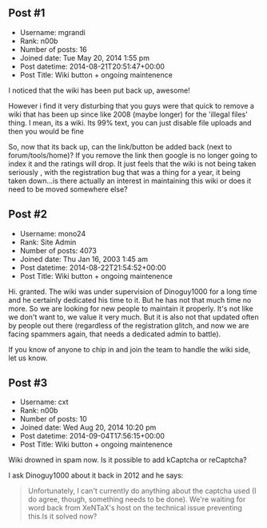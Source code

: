 ## Post #1
- Username: mgrandi
- Rank: n00b
- Number of posts: 16
- Joined date: Tue May 20, 2014 1:55 pm
- Post datetime: 2014-08-21T20:51:47+00:00
- Post Title: Wiki button + ongoing maintenence

I noticed that the wiki has been put back up, awesome!

However i find it very disturbing that you guys were that quick to remove a wiki that has been up since like 2008 (maybe longer) for the 'illegal files' thing. I mean, its a wiki. Its 99% text, you can just disable file uploads and then you would be fine

So, now that its back up, can the link/button be added back (next to forum/tools/home)? If you remove the link then google is no longer going to index it and the ratings will drop. It just feels that the wiki is not being taken seriously , with the registration bug that was a thing for a year, it being taken down...is there actually an interest in maintaining this wiki or does it need to be moved somewhere else?
## Post #2
- Username: mono24
- Rank: Site Admin
- Number of posts: 4073
- Joined date: Thu Jan 16, 2003 1:45 am
- Post datetime: 2014-08-22T21:54:52+00:00
- Post Title: Wiki button + ongoing maintenence

Hi. granted. The wiki was under supervision of Dinoguy1000 for a long time and he certainly dedicated his time to it. But he has not that much time no more. So we are looking for new people to maintain it properly. It's not like we don't want to, we value it very much. But it is also not that updated often by people out there (regardless of the registration glitch, and now we are facing spammers again, that needs a dedicated admin to battle). 

If you know of anyone to chip in and join the team to handle the wiki side, let us know.
## Post #3
- Username: cxt
- Rank: n00b
- Number of posts: 10
- Joined date: Wed Aug 20, 2014 10:20 pm
- Post datetime: 2014-09-04T17:56:15+00:00
- Post Title: Wiki button + ongoing maintenence

Wiki drowned in spam now.
Is it possible to add kCaptcha or reCaptcha?

I ask Dinoguy1000 about it back in 2012 and he says:

> Unfortunately, I can't currently do anything about the captcha used (I do agree, though, something needs to be done). We're waiting for word back from XeNTaX's host on the technical issue preventing this.Is it solved now?
